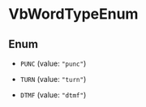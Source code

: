 
# VbWordTypeEnum

## Enum


* `PUNC` (value: `"punc"`)

* `TURN` (value: `"turn"`)

* `DTMF` (value: `"dtmf"`)



